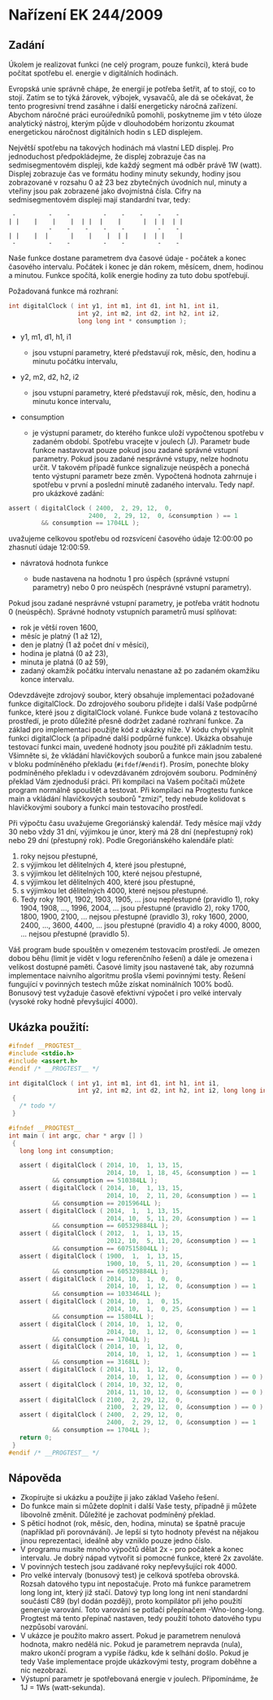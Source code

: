 # Nařízení EK 244/2009
## Zadání
Úkolem je realizovat funkci (ne celý program, pouze funkci), která bude počítat spotřebu el. energie v digitálních hodinách.

Evropská unie správně chápe, že energií je potřeba šetřit, ať to stojí, co to stojí. Zatím se to týká žárovek, výbojek, vysavačů, ale dá se očekávat, že tento progresivní trend zasáhne i další energeticky náročná zařízení. Abychom náročné práci euroúředníků pomohli, poskytneme jim v této úloze analytický nástroj, kterým půjde v dlouhodobém horizontu zkoumat energetickou náročnost digitálních hodin s LED displejem.

Největší spotřebu na takových hodinách má vlastní LED displej. Pro jednoduchost předpokládejme, že displej zobrazuje čas na sedmisegmentovém displeji, kde každý segment má odběr právě 1W (watt). Displej zobrazuje čas ve formátu hodiny minuty sekundy, hodiny jsou zobrazované v rozsahu 0 až 23 bez zbytečných úvodních nul, minuty a vteřiny jsou pak zobrazené jako dvojmístná čísla. Cifry na sedmisegmentovém displeji mají standardní tvar, tedy:

```
 -         -    -         -    -    -    -    -                                                                     
| |    |    |    |  | |  |    |      |  | |  | |                                                                       
           -    -    -    -    -         -    -                                                                     
| |    |  |      |    |    |  | |    |  | |    |                                                                       
 -         -    -         -    -         -    -  
```

Naše funkce dostane parametrem dva časové údaje - počátek a konec časového intervalu. Počátek i konec je dán rokem, měsícem, dnem, hodinou a minutou. Funkce spočítá, kolik energie hodiny za tuto dobu spotřebují.

Požadovaná funkce má rozhraní:

```c
int digitalClock ( int y1, int m1, int d1, int h1, int i1,
                   int y2, int m2, int d2, int h2, int i2, 
                   long long int * consumption );
```

* y1, m1, d1, h1, i1
  * jsou vstupní parametry, které představují rok, měsíc, den, hodinu a minutu počátku intervalu,

* y2, m2, d2, h2, i2
  * jsou vstupní parametry, které představují rok, měsíc, den, hodinu a minutu konce intervalu,

* consumption
  * je výstupní parametr, do kterého funkce uloží vypočtenou spotřebu v zadaném období. Spotřebu vracejte v joulech (J). Parametr bude funkce nastavovat pouze pokud jsou zadané správné vstupní parametry. Pokud jsou zadané nesprávné vstupy, nelze hodnotu určit. V takovém případě funkce signalizuje neúspěch a ponechá tento výstupní parametr beze změn. Vypočtená hodnota zahrnuje i spotřebu v první a poslední minutě zadaného intervalu. Tedy např. pro ukázkové zadání:

```c
assert ( digitalClock ( 2400,  2, 29, 12,  0,
                      2400,  2, 29, 12,  0, &consumption ) == 1
         && consumption == 1704LL );
```
uvažujeme celkovou spotřebu od rozsvícení časového údaje 12:00:00 po zhasnutí údaje 12:00:59.

* návratová hodnota funkce

  * bude nastavena na hodnotu 1 pro úspěch (správné vstupní parametry) nebo 0 pro neúspěch (nesprávné vstupní parametry).

Pokud jsou zadané nesprávné vstupní parametry, je potřeba vrátit hodnotu 0 (neúspěch). Správné hodnoty vstupních parametrů musí splňovat:

* rok je větší roven 1600,
* měsíc je platný (1 až 12),
* den je platný (1 až počet dní v měsíci),
* hodina je platná (0 až 23),
* minuta je platná (0 až 59),
* zadaný okamžik počátku intervalu nenastane až po zadaném okamžiku konce intervalu.

Odevzdávejte zdrojový soubor, který obsahuje implementaci požadované funkce digitalClock. Do zdrojového souboru přidejte i další Vaše podpůrné funkce, které jsou z digitalClock volané. Funkce bude volaná z testovacího prostředí, je proto důležité přesně dodržet zadané rozhraní funkce. Za základ pro implementaci použijte kód z ukázky níže. V kódu chybí vyplnit funkci digitalClock (a případné další podpůrné funkce). Ukázka obsahuje testovací funkci main, uvedené hodnoty jsou použité při základním testu. Všimněte si, že vkládání hlavičkových souborů a funkce main jsou zabalené v bloku podmíněného překladu (`#ifdef`/`#endif`). Prosím, ponechte bloky podmíněného překladu i v odevzdávaném zdrojovém souboru. Podmíněný překlad Vám zjednoduší práci. Při kompilaci na Vašem počítači můžete program normálně spouštět a testovat. Při kompilaci na Progtestu funkce main a vkládání hlavičkových souborů "zmizí", tedy nebude kolidovat s hlavičkovými soubory a funkcí main testovacího prostředí.

Při výpočtu času uvažujeme Gregoriánský kalendář. Tedy měsíce mají vždy 30 nebo vždy 31 dní, výjimkou je únor, který má 28 dní (nepřestupný rok) nebo 29 dní (přestupný rok). Podle Gregoriánského kalendáře platí:

1. roky nejsou přestupné,
2. s výjimkou let dělitelných 4, které jsou přestupné,
3. s výjimkou let dělitelných 100, které nejsou přestupné,
4. s výjimkou let dělitelných 400, které jsou přestupné,
5. s výjimkou let dělitelných 4000, které nejsou přestupné.
6. Tedy roky 1901, 1902, 1903, 1905, ... jsou nepřestupné (pravidlo 1), roky 1904, 1908, ..., 1996, 2004, ... jsou přestupné (pravidlo 2), roky 1700, 1800, 1900, 2100, ... nejsou přestupné (pravidlo 3), roky 1600, 2000, 2400, ..., 3600, 4400, ... jsou přestupné (pravidlo 4) a roky 4000, 8000, ... nejsou přestupné (pravidlo 5).

Váš program bude spouštěn v omezeném testovacím prostředí. Je omezen dobou běhu (limit je vidět v logu referenčního řešení) a dále je omezena i velikost dostupné paměti. Časové limity jsou nastavené tak, aby rozumná implementace naivního algoritmu prošla všemi povinnými testy. Řešení fungující v povinných testech může získat nominálních 100% bodů. Bonusový test vyžaduje časově efektivní výpočet i pro velké intervaly (vysoké roky hodně převyšující 4000).

## Ukázka použití:
```c
#ifndef __PROGTEST__
#include <stdio.h>
#include <assert.h>
#endif /* __PROGTEST__ */

int digitalClock ( int y1, int m1, int d1, int h1, int i1,
                   int y2, int m2, int d2, int h2, int i2, long long int * consumption )
 {
   /* todo */
 }

#ifndef __PROGTEST__
int main ( int argc, char * argv [] )
 {
   long long int consumption;

   assert ( digitalClock ( 2014, 10,  1, 13, 15,
                           2014, 10,  1, 18, 45, &consumption ) == 1
            && consumption == 510384LL );
   assert ( digitalClock ( 2014, 10,  1, 13, 15,
                           2014, 10,  2, 11, 20, &consumption ) == 1
            && consumption == 2015964LL );
   assert ( digitalClock ( 2014,  1,  1, 13, 15,
                           2014, 10,  5, 11, 20, &consumption ) == 1
            && consumption == 605329884LL );
   assert ( digitalClock ( 2012,  1,  1, 13, 15,
                           2012, 10,  5, 11, 20, &consumption ) == 1
            && consumption == 607515804LL );
   assert ( digitalClock ( 1900,  1,  1, 13, 15,
                           1900, 10,  5, 11, 20, &consumption ) == 1
            && consumption == 605329884LL );
   assert ( digitalClock ( 2014, 10,  1,  0,  0,
                           2014, 10,  1, 12,  0, &consumption ) == 1
            && consumption == 1033464LL );
   assert ( digitalClock ( 2014, 10,  1,  0, 15,
                           2014, 10,  1,  0, 25, &consumption ) == 1
            && consumption == 15804LL );
   assert ( digitalClock ( 2014, 10,  1, 12,  0,
                           2014, 10,  1, 12,  0, &consumption ) == 1
            && consumption == 1704LL );
   assert ( digitalClock ( 2014, 10,  1, 12,  0,
                           2014, 10,  1, 12,  1, &consumption ) == 1
            && consumption == 3168LL );
   assert ( digitalClock ( 2014, 11,  1, 12,  0,
                           2014, 10,  1, 12,  0, &consumption ) == 0 );
   assert ( digitalClock ( 2014, 10, 32, 12,  0,
                           2014, 11, 10, 12,  0, &consumption ) == 0 );
   assert ( digitalClock ( 2100,  2, 29, 12,  0,
                           2100,  2, 29, 12,  0, &consumption ) == 0 );
   assert ( digitalClock ( 2400,  2, 29, 12,  0,
                           2400,  2, 29, 12,  0, &consumption ) == 1
            && consumption == 1704LL );
   return 0;
 }
#endif /* __PROGTEST__ */
```

## Nápověda
* Zkopírujte si ukázku a použijte ji jako základ Vašeho řešení.
* Do funkce main si můžete doplnit i další Vaše testy, případně ji můžete libovolně změnit. Důležité je zachovat podmíněný překlad.
* S pěticí hodnot (rok, měsíc, den, hodina, minuta) se špatně pracuje (například při porovnávání). Je lepší si tyto hodnoty převést na nějakou jinou reprezentaci, ideálně aby vzniklo pouze jedno číslo.
* V programu musíte mnoho výpočtů dělat 2x - pro počátek a konec intervalu. Je dobrý nápad vytvořit si pomocné funkce, které 2x zavoláte.
* V povinných testech jsou zadávané roky nepřevyšující rok 4000.
* Pro velké intervaly (bonusový test) je celková spotřeba obrovská. Rozsah datového typu int nepostačuje. Proto má funkce parametrem long long int, který již stačí. Datový typ long long int není standardní součástí C89 (byl dodán později), proto kompilátor při jeho použití generuje varování. Toto varování se potlačí přepínačem -Wno-long-long. Progtest má tento přepínač nastaven, tedy použití tohoto datového typu nezpůsobí varování.
* V ukázce je použito makro assert. Pokud je parametrem nenulová hodnota, makro nedělá nic. Pokud je parametrem nepravda (nula), makro ukončí program a vypíše řádku, kde k selhání došlo. Pokud je tedy Vaše implementace projde ukázkovými testy, program doběhne a nic nezobrazí.
* Výstupní parametr je spotřebovaná energie v joulech. Připomínáme, že 1J = 1Ws (watt-sekunda).